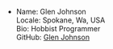 - Name: Glen Johnson  
  Locale: Spokane, Wa, USA  
  Bio: Hobbist Programmer  
  GitHub: [Glen Johnson](https://github.com/JohnsonGlenT)  
